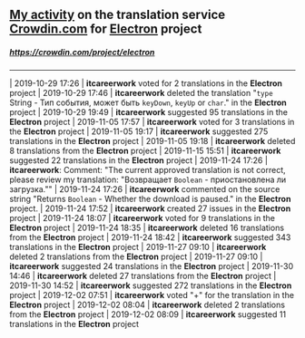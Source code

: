 ## [My activity](https://crowdin.com/profile/itcareerwork/activity "My profile") on the translation service [Crowdin.com](https://crowdin.com "crowdin.com") for [Electron](https://crowdin.com/project/electron "Electron Crowdin") project
##### <https://crowdin.com/project/electron>
***
| 2019-10-29 17:26 | **itcareerwork** voted for 2 translations in the **Electron** project
| 2019-10-29 17:46 | **itcareerwork** deleted the translation "<code>type</code> String - Тип события, может быть <code>keyDown</code>, <code>keyUp</code> or <code>char</code>." in the **Electron** project
| 2019-10-29 19:49 | **itcareerwork** suggested 95 translations in the **Electron** project
| 2019-11-05 17:57 | **itcareerwork** voted for 3 translations in the **Electron** project
| 2019-11-05 19:17 | **itcareerwork** suggested 275 translations in the **Electron** project
| 2019-11-05 19:18 | **itcareerwork** deleted 8 translations from the **Electron** project
| 2019-11-15 15:51 | **itcareerwork** suggested 22 translations in the **Electron** project
| 2019-11-24 17:26 | **itcareerwork**: Comment: "The current approved translation is not correct, please review my translation: "Возвращает <code>Boolean</code> - приостановлена ли загрузка.""
| 2019-11-24 17:26 | **itcareerwork** commented on the source string "Returns <code>Boolean</code> - Whether the download is paused." in the **Electron** project.
| 2019-11-24 17:52 | **itcareerwork** created 27 issues in the **Electron** project
| 2019-11-24 18:07 | **itcareerwork** voted for 9 translations in the **Electron** project
| 2019-11-24 18:35 | **itcareerwork** deleted 16 translations from the **Electron** project
| 2019-11-24 18:42 | **itcareerwork** suggested 343 translations in the **Electron** project
| 2019-11-27 09:10 | **itcareerwork** deleted 2 translations from the **Electron** project
| 2019-11-27 09:10 | **itcareerwork** suggested 24 translations in the **Electron** project
| 2019-11-30 14:46 | **itcareerwork** deleted 27 translations from the **Electron** project
| 2019-11-30 14:52 | **itcareerwork** suggested 272 translations in the **Electron** project
| 2019-12-02 07:51 | **itcareerwork** voted "+" for the translation in the **Electron** project
| 2019-12-02 08:04 | **itcareerwork** deleted 2 translations from the **Electron** project
| 2019-12-02 08:09 | **itcareerwork** suggested 11 translations in the **Electron** project
